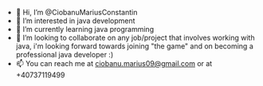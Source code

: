 - 👋 Hi, I’m @CiobanuMariusConstantin
- 👀 I’m interested in java development
- 🌱 I’m currently learning java programming
- 💞️ I’m looking to collaborate on any job/project that involves working with java, i'm looking forward towards joining "the game" and on becoming a professional java developer :)
- 📫 You can reach me at ciobanu.marius09@gmail.com or at +40737119499


